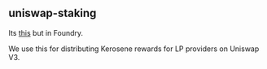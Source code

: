## uniswap-staking

Its [this](https://github.com/Uniswap/v3-staker/blob/main/contracts/UniswapV3Staker.sol) but in Foundry.

We use this for distributing Kerosene rewards for LP providers on Uniswap V3.
